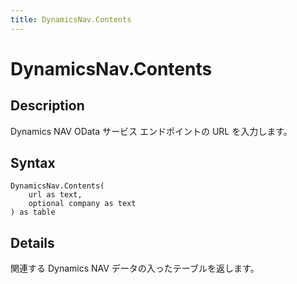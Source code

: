 ```yaml
---
title: DynamicsNav.Contents
---
```


# DynamicsNav.Contents


## Description

Dynamics NAV OData サービス エンドポイントの URL を入力します。


## Syntax

```powerquery
DynamicsNav.Contents(
    url as text,
    optional company as text
) as table
```


## Details

関連する Dynamics NAV データの入ったテーブルを返します。


